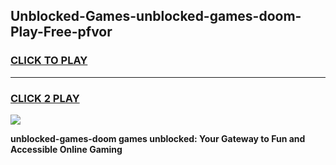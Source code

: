 
## Unblocked-Games-unblocked-games-doom-Play-Free-pfvor
<h3>
<a href="https://premium76.site?title=unblocked-games-doom&ref=15A">CLICK TO PLAY</a></h3>
<hr>

<h3>
<a href="https://premium76.site?title=unblocked-games-doom&ref=15A">CLICK 2 PLAY</a>
  
</h3>

<a href="https://premium76.site?title=unblocked-games-doom&ref=15A"><img src="https://clearcache.store/games.png"></a>


**unblocked-games-doom games unblocked: Your Gateway to Fun and Accessible Online Gaming**
